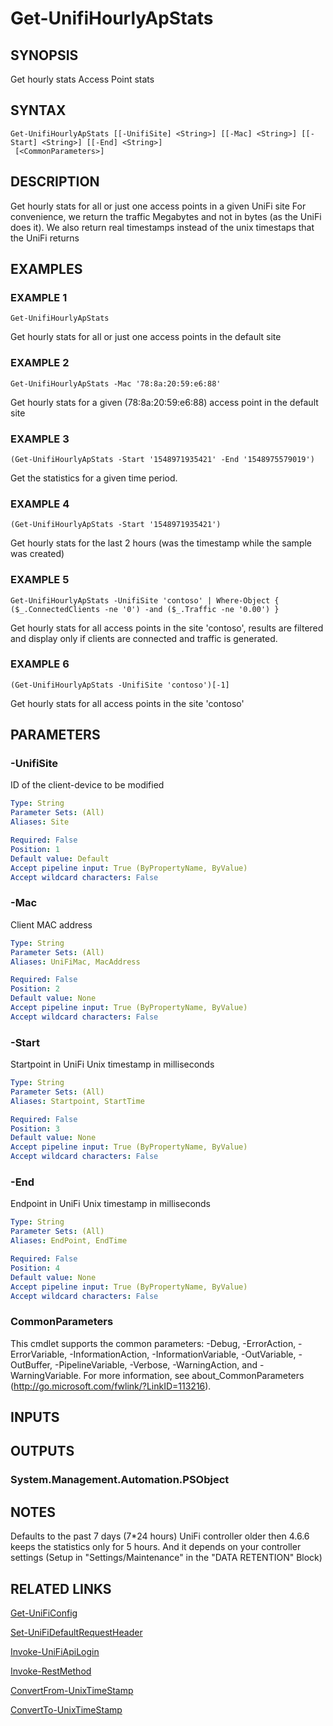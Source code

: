 ﻿---
external help file: UniFiTooling-help.xml
HelpVersion: 1.1.0
Locale: en-US
Module Guid: 7fff91a0-02eb-4df2-84d5-c7d3cd7f7a5d
Module Name: UniFiTooling
online version: https://github.com/Enatec/UniFiTooling/raw/master/docs/Get-UnifiHourlyApStats.md
schema: 2.0.0
---

# Get-UnifiHourlyApStats

## SYNOPSIS
Get hourly stats Access Point stats

## SYNTAX

```
Get-UnifiHourlyApStats [[-UnifiSite] <String>] [[-Mac] <String>] [[-Start] <String>] [[-End] <String>]
 [<CommonParameters>]
```

## DESCRIPTION
Get hourly stats for all or just one access points in a given UniFi site
For convenience, we return the traffic Megabytes and not in bytes (as the UniFi does it).
We also return real timestamps instead of the unix timestaps that the UniFi returns

## EXAMPLES

### EXAMPLE 1
```
Get-UnifiHourlyApStats
```

Get hourly stats for all or just one access points in the default site

### EXAMPLE 2
```
Get-UnifiHourlyApStats -Mac '78:8a:20:59:e6:88'
```

Get hourly stats for a given (78:8a:20:59:e6:88) access point in the default site

### EXAMPLE 3
```
(Get-UnifiHourlyApStats -Start '1548971935421' -End '1548975579019')
```

Get the statistics for a given time period.

### EXAMPLE 4
```
(Get-UnifiHourlyApStats -Start '1548971935421')
```

Get hourly stats for the last 2 hours (was the timestamp while the sample was created)

### EXAMPLE 5
```
Get-UnifiHourlyApStats -UnifiSite 'contoso' | Where-Object { ($_.ConnectedClients -ne '0') -and ($_.Traffic -ne '0.00') }
```

Get hourly stats for all access points in the site 'contoso', results are filtered and display only if clients are connected and traffic is generated.

### EXAMPLE 6
```
(Get-UnifiHourlyApStats -UnifiSite 'contoso')[-1]
```

Get hourly stats for all access points in the site 'contoso'

## PARAMETERS

### -UnifiSite
ID of the client-device to be modified

```yaml
Type: String
Parameter Sets: (All)
Aliases: Site

Required: False
Position: 1
Default value: Default
Accept pipeline input: True (ByPropertyName, ByValue)
Accept wildcard characters: False
```

### -Mac
Client MAC address

```yaml
Type: String
Parameter Sets: (All)
Aliases: UniFiMac, MacAddress

Required: False
Position: 2
Default value: None
Accept pipeline input: True (ByPropertyName, ByValue)
Accept wildcard characters: False
```

### -Start
Startpoint in UniFi Unix timestamp in milliseconds

```yaml
Type: String
Parameter Sets: (All)
Aliases: Startpoint, StartTime

Required: False
Position: 3
Default value: None
Accept pipeline input: True (ByPropertyName, ByValue)
Accept wildcard characters: False
```

### -End
Endpoint in UniFi Unix timestamp in milliseconds

```yaml
Type: String
Parameter Sets: (All)
Aliases: EndPoint, EndTime

Required: False
Position: 4
Default value: None
Accept pipeline input: True (ByPropertyName, ByValue)
Accept wildcard characters: False
```

### CommonParameters
This cmdlet supports the common parameters: -Debug, -ErrorAction, -ErrorVariable, -InformationAction, -InformationVariable, -OutVariable, -OutBuffer, -PipelineVariable, -Verbose, -WarningAction, and -WarningVariable.
For more information, see about_CommonParameters (http://go.microsoft.com/fwlink/?LinkID=113216).

## INPUTS

## OUTPUTS

### System.Management.Automation.PSObject
## NOTES
Defaults to the past 7 days (7*24 hours)
UniFi controller older then 4.6.6 keeps the statistics only for 5 hours.
And it depends on your controller settings (Setup in "Settings/Maintenance" in the "DATA RETENTION" Block)

## RELATED LINKS

[Get-UniFiConfig]()

[Set-UniFiDefaultRequestHeader]()

[Invoke-UniFiApiLogin]()

[Invoke-RestMethod]()

[ConvertFrom-UnixTimeStamp]()

[ConvertTo-UnixTimeStamp]()

